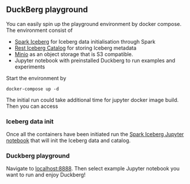 ## DuckBerg playground

You can easily spin up the playground environment by docker compose. The environment consist of
- [Spark Iceberg](https://github.com/tabular-io/docker-spark-iceberg) for Iceberg data initialisation through Spark 
- [Rest Iceberg Catalog](https://github.com/tabular-io/iceberg-rest-image) for storing Iceberg metadata 
- [Minio](https://min.io/) as an object storage that is S3 compatible. 
- Jupyter notebook with preinstalled Duckberg to run examples and experiments

Start the environment by

```shell
docker-compose up -d
```

The initial run could take additional time for jupyter docker image build. Then you can access

### Iceberg data init
Once all the containers have been initiated run the [Spark Iceberg Jupyter notebook](http://localhost:8889/notebooks/000%20Init%20Iceberg%20data.ipynb) that will
init the Iceberg data and catalog.

### Duckberg playground

Navigate to [localhost:8888](http://localhost:8888). Then select example Jupyter notebook you want to run and enjoy Duckberg!

